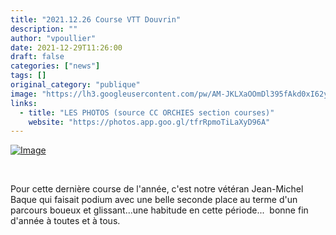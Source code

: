 ```yaml
---
title: "2021.12.26 Course VTT Douvrin"
description: ""
author: "vpoullier"
date: 2021-12-29T11:26:00
draft: false
categories: ["news"]
tags: []
original_category: "publique"
image: "https://lh3.googleusercontent.com/pw/AM-JKLXaOOmDl395fAkd0xI62y4fn3ex6PMVMjbaJnSlxQLfVdoxa3Wo32nYmv0vndC2b0RVuCh5qdkVcnVTRGCGIv9gfVwZG_d9FpoQlWR_EpzS8H9hd5VolyRh2FgCIzl1V2JGq3JCiuvyNKHWaLWsPyKtHQ=w1250-h938-no?authuser=0"
links:
  - title: "LES PHOTOS (source CC ORCHIES section courses)"
    website: "https://photos.app.goo.gl/tfrRpmoTiLaXyD96A"
---
```


[![Image](https://lh3.googleusercontent.com/pw/AM-JKLXEKrXQdCaMBpJlQ9cUYLVwApSPXgCRZqI1ZAki-a6im_WiMwppJ6VfAE7CJyOJhl72WafDXeQ8aAGDcljNoOef9-jEbJXRt712gFU2X5FmuOc7fJ7wg7Jo7fStPbaMcQw6Lw1LYVo6f-jrTJt-rAFmvw=w960-h720-no?authuser=0)](https://lh3.googleusercontent.com/pw/AM-JKLXEKrXQdCaMBpJlQ9cUYLVwApSPXgCRZqI1ZAki-a6im_WiMwppJ6VfAE7CJyOJhl72WafDXeQ8aAGDcljNoOef9-jEbJXRt712gFU2X5FmuOc7fJ7wg7Jo7fStPbaMcQw6Lw1LYVo6f-jrTJt-rAFmvw=w960-h720-no?authuser=0)

&nbsp;

Pour cette dernière course de l'année, c'est notre vétéran Jean-Michel Baque qui faisait podium avec une belle seconde place au terme d'un parcours boueux et glissant...une habitude en cette période...&nbsp; bonne fin d'année à toutes et à tous.